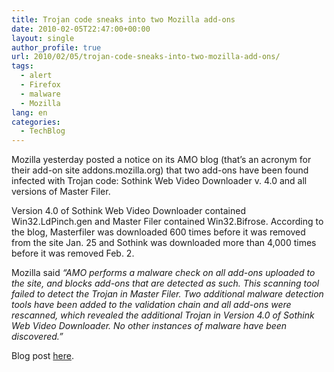 ```yaml
---
title: Trojan code sneaks into two Mozilla add-ons
date: 2010-02-05T22:47:00+00:00
layout: single
author_profile: true
url: 2010/02/05/trojan-code-sneaks-into-two-mozilla-add-ons/
tags:
  - alert
  - Firefox
  - malware
  - Mozilla
lang: en
categories: 
  - TechBlog
---
```

Mozilla yesterday posted a notice on its AMO blog (that’s an acronym for their add-on site addons.mozilla.org) that two add-ons have been found infected with Trojan code: Sothink Web Video Downloader v. 4.0 and all versions of Master Filer.

Version 4.0 of Sothink Web Video Downloader contained Win32.LdPinch.gen and Master Filer contained Win32.Bifrose. According to the blog, Masterfiler was downloaded 600 times before it was removed from the site Jan. 25 and Sothink was downloaded more than 4,000 times before it was removed Feb. 2.

Mozilla said _“AMO performs a malware check on all add-ons uploaded to the site, and blocks add-ons that are detected as such. This scanning tool failed to detect the Trojan in Master Filer. Two additional malware detection tools have been added to the validation chain and all add-ons were rescanned, which revealed the additional Trojan in Version 4.0 of Sothink Web Video Downloader. No other instances of malware have been discovered.”_

Blog post [here](http://blog.mozilla.com/addons/2010/02/04/please-read-security-issue-on-amo/).